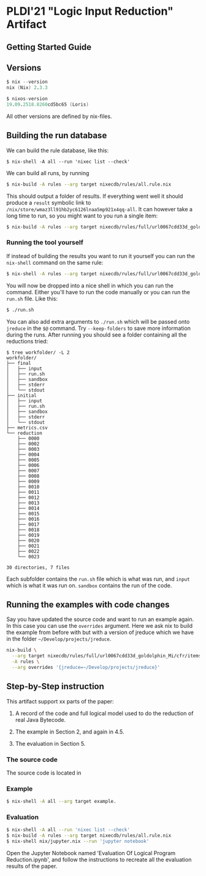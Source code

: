 # PLDI'21 "Logic Input Reduction" Artifact

## Getting Started Guide

## Versions

```nix
$ nix --version
nix (Nix) 2.3.3

$ nixos-version
19.09.2518.8260cd5bc65 (Loris)
```

All other versions are defined by nix-files.

## Building the run database

We can build the rule database, like this:

```
$ nix-shell -A all --run 'nixec list --check'
```

We can build all runs, by running

```bash
$ nix-build -A rules --arg target nixecdb/rules/all.rule.nix
```

This should output a folder of results. If everything went well it should produce
a `result` symbolic link to `/nix/store/wmaz3ll91hb2yc6126lnaa5mp921x4qq-all`.
It can however take a long time to run, so you might
want to you run a single item:

```bash
$ nix-build -A rules --arg target nixecdb/rules/full/url0067cdd33d_goldolphin_Mi/cfr/items+logic.rule.nix
```

### Running the tool yourself

If instead of building the results you want to run it yourself you can run the `nix-shell` command on the same rule:

```bash
$ nix-shell -A rules --arg target nixecdb/rules/full/url0067cdd33d_goldolphin_Mi/cfr/items+logic.rule.nix
```

You will now be dropped into a nice shell in which you can run the command. Either you'll have to run the code manually or you can run the `run.sh` file. Like this:

```bash
$ ./run.sh
```

You can also add extra arguments to `./run.sh` which will be passed onto `jreduce` in the
`$@` command. Try `--keep-folders` to save more information during the runs. After running you should see a folder containing all the reductions tried:

```
$ tree workfolder/ -L 2
workfolder/
├── final
│   ├── input
│   ├── run.sh
│   ├── sandbox
│   ├── stderr
│   └── stdout
├── initial
│   ├── input
│   ├── run.sh
│   ├── sandbox
│   ├── stderr
│   └── stdout
├── metrics.csv
└── reduction
    ├── 0000
    ├── 0002
    ├── 0003
    ├── 0004
    ├── 0005
    ├── 0006
    ├── 0007
    ├── 0008
    ├── 0009
    ├── 0010
    ├── 0011
    ├── 0012
    ├── 0013
    ├── 0014
    ├── 0015
    ├── 0016
    ├── 0017
    ├── 0018
    ├── 0019
    ├── 0020
    ├── 0021
    ├── 0022
    └── 0023

30 directories, 7 files
```

Each subfolder contains the `run.sh` file which is what was run, and `input` which is
what it was run on. `sandbox` contains the run of the code.

## Running the examples with code changes

Say you have updated the source code and want to run an example again. In this case
you can use the `overrides` argument. Here we ask nix to build the example from before
with but with a version of jreduce which we have in the folder `~/Develop/projects/jreduce`.

```bash
nix-build \
  --arg target nixecdb/rules/full/url0067cdd33d_goldolphin_Mi/cfr/items+logic.rule.nix \
  -A rules \
  --arg overrides '{jreduce=~/Develop/projects/jreduce}'
```

## Step-by-Step instruction

This artifact support xx parts of the paper:

1. A record of the code and full logical model used to do the reduction of
   real Java Bytecode.

2. The example in Section 2, and again in 4.5.

3. The evaluation in Section 5.

### The source code

The source code is located in


### Example

```bash
$ nix-shell -A all --arg target example.
```

### Evaluation

```bash
$ nix-shell -A all --run 'nixec list --check'
$ nix-build -A rules --arg target nixecdb/rules/all.rule.nix
$ nix-shell nix/jupyter.nix --run 'jupyter notebook'
```

Open the Jupyter Notebook named 'Evaluation Of Logical Program Reduction.ipynb', and
follow the instructions to recreate all the evaluation results of the paper.

